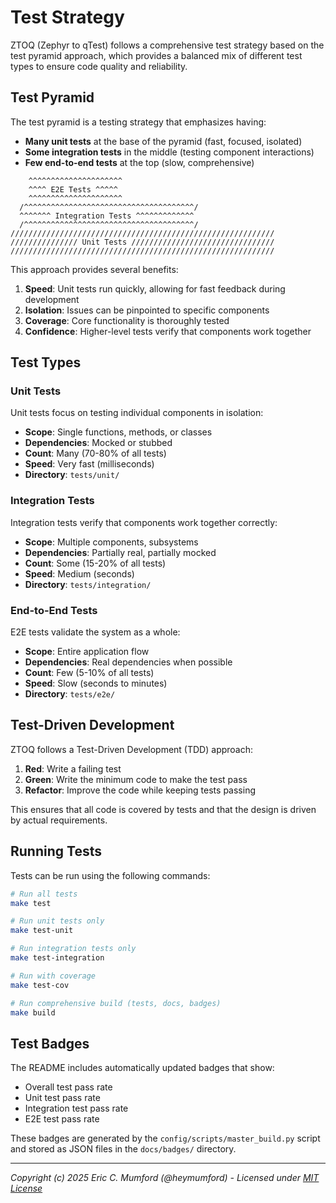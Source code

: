 # Test Strategy

ZTOQ (Zephyr to qTest) follows a comprehensive test strategy based on the test pyramid approach, which provides a balanced mix of different test types to ensure code quality and reliability.

## Test Pyramid

The test pyramid is a testing strategy that emphasizes having:

- **Many unit tests** at the base of the pyramid (fast, focused, isolated)
- **Some integration tests** in the middle (testing component interactions)
- **Few end-to-end tests** at the top (slow, comprehensive)

```
    ^^^^^^^^^^^^^^^^^^^^^
    ^^^^ E2E Tests ^^^^^
    ^^^^^^^^^^^^^^^^^^^^^
  /^^^^^^^^^^^^^^^^^^^^^^^^^^^^^^^^^^^^^^/
  ^^^^^^^ Integration Tests ^^^^^^^^^^^^^
  /^^^^^^^^^^^^^^^^^^^^^^^^^^^^^^^^^^^^^^/
///////////////////////////////////////////////////////////
/////////////// Unit Tests ////////////////////////////////
///////////////////////////////////////////////////////////
```

This approach provides several benefits:

1. **Speed**: Unit tests run quickly, allowing for fast feedback during development
2. **Isolation**: Issues can be pinpointed to specific components
3. **Coverage**: Core functionality is thoroughly tested
4. **Confidence**: Higher-level tests verify that components work together

## Test Types

### Unit Tests

Unit tests focus on testing individual components in isolation:

- **Scope**: Single functions, methods, or classes
- **Dependencies**: Mocked or stubbed
- **Count**: Many (70-80% of all tests)
- **Speed**: Very fast (milliseconds)
- **Directory**: `tests/unit/`

### Integration Tests

Integration tests verify that components work together correctly:

- **Scope**: Multiple components, subsystems
- **Dependencies**: Partially real, partially mocked
- **Count**: Some (15-20% of all tests)
- **Speed**: Medium (seconds)
- **Directory**: `tests/integration/`

### End-to-End Tests

E2E tests validate the system as a whole:

- **Scope**: Entire application flow
- **Dependencies**: Real dependencies when possible
- **Count**: Few (5-10% of all tests)
- **Speed**: Slow (seconds to minutes)
- **Directory**: `tests/e2e/`

## Test-Driven Development

ZTOQ follows a Test-Driven Development (TDD) approach:

1. **Red**: Write a failing test
2. **Green**: Write the minimum code to make the test pass
3. **Refactor**: Improve the code while keeping tests passing

This ensures that all code is covered by tests and that the design is driven by actual requirements.

## Running Tests

Tests can be run using the following commands:

```bash
# Run all tests
make test

# Run unit tests only
make test-unit

# Run integration tests only
make test-integration

# Run with coverage
make test-cov

# Run comprehensive build (tests, docs, badges)
make build
```

## Test Badges

The README includes automatically updated badges that show:

- Overall test pass rate
- Unit test pass rate
- Integration test pass rate
- E2E test pass rate

These badges are generated by the `config/scripts/master_build.py` script and stored as JSON files in the `docs/badges/` directory.

---
*Copyright (c) 2025 Eric C. Mumford (@heymumford) - Licensed under [MIT License](../../LICENSE)*
